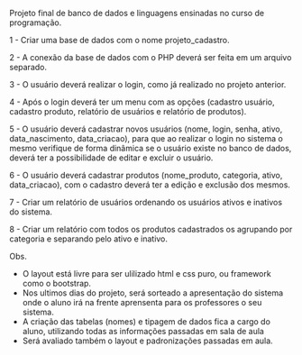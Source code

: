 Projeto final de banco de dados e linguagens ensinadas no curso de programação.

1 - Criar uma base de dados com o nome projeto_cadastro.

2 - A conexão da base de dados com o PHP deverá ser feita em um arquivo separado.

3 - O usuário deverá realizar o login, como já realizado no projeto anterior.

4 - Após o login deverá ter um menu com as opções (cadastro usuário, cadastro produto, relatório de usuários e relatório de produtos).

5 - O usuário deverá cadastrar novos usuários (nome, login, senha, ativo, data_nascimento, data_criacao), para que ao realizar o login no sistema o mesmo 
verifique de forma dinâmica se o usuário existe no banco de dados, deverá ter a possibilidade de editar e excluir o usuário.

6 - O usuário deverá cadastrar produtos (nome_produto, categoria, ativo, data_criacao), com o cadastro deverá ter a edição e exclusão dos mesmos.

7 - Criar um relatório de usuários ordenando os usuários ativos e inativos do sistema.

8 - Criar um relatório com todos os produtos cadastrados os agrupando por categoria e separando pelo ativo e inativo.

Obs. 
- O layout está livre para ser ulilizado html e css puro, ou framework como o bootstrap.
- Nos ultimos dias do projeto, será sorteado a apresentação do sistema onde o aluno irá na frente aprensenta para os professores o seu sistema.
- A criação das tabelas (nomes) e tipagem de dados fica a cargo do aluno, utilizando todas as informações passadas em sala de aula 
- Será avaliado também o layout e padronizações passadas em aula.
